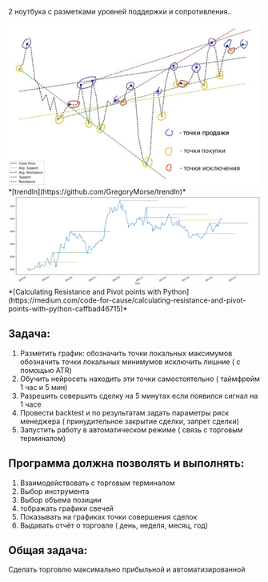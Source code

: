  2 ноутбука с разметками уровней поддержки и сопротивления..
 
<img src="pictures/trendln.png" width="600">
*[trendln](https://github.com/GregoryMorse/trendln)*

<img src="pictures/Pivot_points.png" width="600">
*[Calculating Resistance and Pivot points with Python](https://medium.com/code-for-cause/calculating-resistance-and-pivot-points-with-python-caffbad46715)*

## Задача:
1) Разметить график: 
      обозначить точки локальных максимумов
      обозначить точки локальных минимумов
      исключить лишние ( с помощью ATR)
2) Обучить нейросеть находить эти точки самостоятельно ( таймфрейм 1 час и 5 мин)
3) Разрешить совершить сделку на 5 минутах если появился сигнал на 1 часе
4) Провести backtest и по результатам задать параметры риск менеджера ( принудительное закрытие сделки, запрет сделки)
5) Запустить работу в автоматическом режиме ( связь с торговым терминалом)

## Программа должна позволять и выполнять:
1) Взаимодействовать с торговым терминалом
2) Выбор инструмента
3) Выбор объема позиции
4) тображать графики свечей
5) Показывать на графиках точки совершения сделок
6) Выдавать отчёт о торговле ( день, неделя, месяц, год)

## Общая задача:
Сделать торговлю максимально прибыльной и автоматизированной
